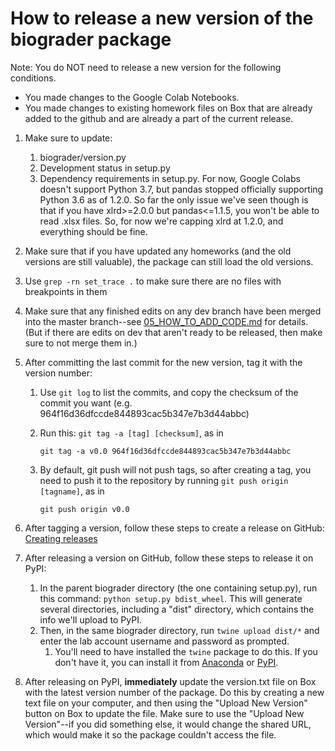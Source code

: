 # How to release a new version of the biograder package
Note: You do NOT need to release a new version for the following conditions.
- You made changes to the Google Colab Notebooks. 
- You made changes to existing homework files on Box that are already added to the github and are already a part of the current release.  
 
1. Make sure to update:
    1. biograder/version.py
    2. Development status in setup.py
    3. Dependency requirements in setup.py. For now, Google Colabs doesn't support Python 3.7, but pandas stopped officially supporting Python 3.6 as of 1.2.0. So far the only issue we've seen though is that if you have xlrd>=2.0.0 but pandas<=1.1.5, you won't be able to read .xlsx files. So, for now we're capping xlrd at 1.2.0, and everything should be fine.
2. Make sure that if you have updated any homeworks (and the old versions are still valuable), the package can still load the old versions.
3. Use `grep -rn set_trace .` to make sure there are no files with breakpoints in them
4. Make sure that any finished edits on any dev branch have been merged into the master branch--see [05_HOW_TO_ADD_CODE.md](05_HOW_TO_ADD_CODE.md) for details. (But if there are edits on dev that aren't ready to be released, then make sure to not merge them in.)
4. After committing the last commit for the new version, tag it with the version number:
    1. Use `git log` to list the commits, and copy the checksum of the commit you want (e.g. 964f16d36dfccde844893cac5b347e7b3d44abbc)
    2. Run this: `git tag -a [tag] [checksum]`, as in

        `git tag -a v0.0 964f16d36dfccde844893cac5b347e7b3d44abbc`

    3. By default, git push will not push tags, so after creating a tag, you need to push it to the repository by running `git push origin [tagname]`, as in

        `git push origin v0.0`

5. After tagging a version, follow these steps to create a release on GitHub: [Creating releases](https://help.github.com/en/articles/creating-releases)
6. After releasing a version on GitHub, follow these steps to release it on PyPI:
    1. In the parent biograder directory (the one containing setup.py), run this command: `python setup.py bdist_wheel`. This will generate several directories, including a "dist" directory, which contains the info we'll upload to PyPI.
    2. Then, in the same biograder directory, run `twine upload dist/*` and enter the lab account username and password as prompted.
        1. You'll need to have installed the `twine` package to do this. If you don't have it, you can install it from [Anaconda](https://anaconda.org/conda-forge/twine) or [PyPI](https://pypi.org/project/twine/).
7. After releasing on PyPI, **immediately** update the version.txt file on Box with the latest version number of the package. Do this by creating a new text file on your computer, and then using the "Upload New Version" button on Box to update the file. Make sure to use the "Upload New Version"--if you did something else, it would change the shared URL, which would make it so the package couldn't access the file.
